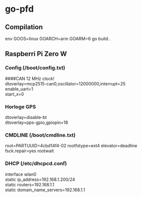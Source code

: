 # go-pfd

## Compilation
env GOOS=linux GOARCH=arm GOARM=6 go build .  

## Raspberri Pi Zero W

### Config (/boot/config.txt)  
####CAN 12 MHz clock!  
dtoverlay=mcp2515-can0,oscillator=12000000,interrupt=25  
enable_uart=1  
start_x=0  

### Horloge GPS   
dtoverlay=disable-bt  
dtoverlay=pps-gpio,gpiopin=18  

### CMDLINE (/boot/cmdline.txt)  
root=PARTUUID=4cbd14f4-02 rootfstype=ext4 elevator=deadline fsck.repair=yes rootwait  
  
### DHCP (/etc/dhcpcd.conf)
interface wlan0  
static ip_address=192.168.1.200/24  
static routers=192.168.1.1  
static domain_name_servers=192.168.1.1  
